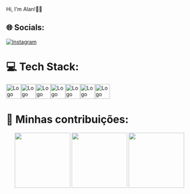 Hi, I'm Alan!👨‍💻


## 🌐 Socials:
[![Instagram](https://img.shields.io/badge/Instagram-%23E4405F.svg?logo=Instagram&logoColor=white)](https://instagram.com/https://www.instagram.com/alandiogorb/) 



# 💻 Tech Stack:

<div style="display: flex"> 
  <img height="40px" src="https://img.shields.io/badge/css3-%231572B6.svg?style=for-the-badge&logo=css3&logoColor=white" title='Logo CSS'/>
  <img height="40px" src="https://img.shields.io/badge/html5-%23E34F26.svg?style=for-the-badge&logo=html5&logoColor=white" title='Logo HTML'/>
  <img height="40px" src="https://img.shields.io/badge/javascript-%23323330.svg?style=for-the-badge&logo=javascript&logoColor=%23F7DF1E" title='Logo JavaScript'/>
  <img height="40px" src="https://img.shields.io/badge/express.js-%23404d59.svg?style=for-the-badge&logo=express&logoColor=%2361DAFB" title='Logo Express'/>
  <img height="40px" src="https://img.shields.io/badge/SASS-hotpink.svg?style=for-the-badge&logo=SASS&logoColor=white" title='Logo SASS'/>
  <img height="40px" src="https://img.shields.io/badge/mysql-%2300f.svg?style=for-the-badge&logo=mysql&logoColor=white" title='Logo MySql'/>
  <img height="40px" src="https://img.shields.io/badge/node.js-6DA55F?style=for-the-badge&logo=node.js&logoColor=white" title='Logo NodeJs'/>

</div>

# 🚀 Minhas contribuições:
<p align="center">
  <img height="150rem" src="https://github-readme-stats.vercel.app/api?username=AlanDiogoR&show_icons=true&theme=radical&include_all_commits=true&count_private=true"/>
  <img height="150rem" src="https://github-readme-stats.vercel.app/api/top-langs/?username=AlanDiogoR&layout=compact&langs_count=7&theme=radical"/>  
  <img height="150rem" src="https://github-readme-streak-stats.herokuapp.com/?user=AlanDiogoR&theme=radical&hide_border=false">
</p>

